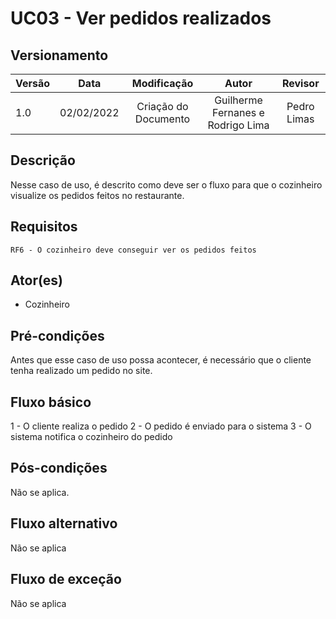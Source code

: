 # UC03 - Ver pedidos realizados

## Versionamento

| Versão |    Data    |     Modificação      |               Autor               |   Revisor   |
| ------ | :--------: | :------------------: | :-------------------------------: | :---------: |
| 1.0    | 02/02/2022 | Criação do Documento | Guilherme Fernanes e Rodrigo Lima | Pedro Limas |

## Descrição
Nesse caso de uso, é descrito como deve ser o fluxo para que o cozinheiro visualize os pedidos feitos no restaurante.

## Requisitos
    RF6 - O cozinheiro deve conseguir ver os pedidos feitos


## Ator(es)
 - Cozinheiro


## Pré-condições
Antes que esse caso de uso possa acontecer, é necessário que o cliente tenha realizado um pedido no site.

## Fluxo básico
1 - O cliente realiza o pedido
2 - O pedido é enviado para o sistema
3 - O sistema notifica o cozinheiro do pedido

## Pós-condições
Não se aplica.

## Fluxo alternativo
Não se aplica

## Fluxo de exceção
Não se aplica



 